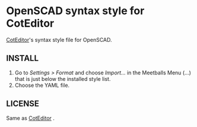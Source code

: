 
# OpenSCAD syntax style for CotEditor

[CotEditor](http://coteditor.com/)'s syntax style file for OpenSCAD.


## INSTALL

1. Go to *Settings > Format* and choose *Import…* in the Meetballs Menu (...) that is just below the installed style list.
2. Choose the YAML file.

## LICENSE

Same as [CotEditor](http://coteditor.com/) .
